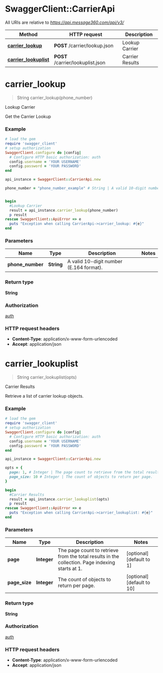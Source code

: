 # SwaggerClient::CarrierApi

All URIs are relative to *https://api.message360.com/api/v3/*

Method | HTTP request | Description
------------- | ------------- | -------------
[**carrier_lookup**](CarrierApi.md#carrier_lookup) | **POST** /carrier/lookup.json | Lookup Carrier
[**carrier_lookuplist**](CarrierApi.md#carrier_lookuplist) | **POST** /carrier/lookuplist.json | Carrier Results


# **carrier_lookup**
> String carrier_lookup(phone_number)

Lookup Carrier

Get the Carrier Lookup

### Example
```ruby
# load the gem
require 'swagger_client'
# setup authorization
SwaggerClient.configure do |config|
  # Configure HTTP basic authorization: auth
  config.username = 'YOUR USERNAME'
  config.password = 'YOUR PASSWORD'
end

api_instance = SwaggerClient::CarrierApi.new

phone_number = "phone_number_example" # String | A valid 10-digit number (E.164 format).


begin
  #Lookup Carrier
  result = api_instance.carrier_lookup(phone_number)
  p result
rescue SwaggerClient::ApiError => e
  puts "Exception when calling CarrierApi->carrier_lookup: #{e}"
end
```

### Parameters

Name | Type | Description  | Notes
------------- | ------------- | ------------- | -------------
 **phone_number** | **String**| A valid 10-digit number (E.164 format). | 

### Return type

**String**

### Authorization

[auth](../README.md#auth)

### HTTP request headers

 - **Content-Type**: application/x-www-form-urlencoded
 - **Accept**: application/json



# **carrier_lookuplist**
> String carrier_lookuplist(opts)

Carrier Results

Retrieve a list of carrier lookup objects.

### Example
```ruby
# load the gem
require 'swagger_client'
# setup authorization
SwaggerClient.configure do |config|
  # Configure HTTP basic authorization: auth
  config.username = 'YOUR USERNAME'
  config.password = 'YOUR PASSWORD'
end

api_instance = SwaggerClient::CarrierApi.new

opts = { 
  page: 1, # Integer | The page count to retrieve from the total results in the collection. Page indexing starts at 1.
  page_size: 10 # Integer | The count of objects to return per page.
}

begin
  #Carrier Results
  result = api_instance.carrier_lookuplist(opts)
  p result
rescue SwaggerClient::ApiError => e
  puts "Exception when calling CarrierApi->carrier_lookuplist: #{e}"
end
```

### Parameters

Name | Type | Description  | Notes
------------- | ------------- | ------------- | -------------
 **page** | **Integer**| The page count to retrieve from the total results in the collection. Page indexing starts at 1. | [optional] [default to 1]
 **page_size** | **Integer**| The count of objects to return per page. | [optional] [default to 10]

### Return type

**String**

### Authorization

[auth](../README.md#auth)

### HTTP request headers

 - **Content-Type**: application/x-www-form-urlencoded
 - **Accept**: application/json



